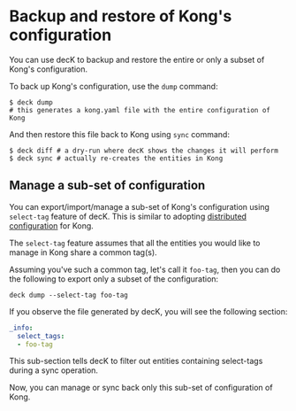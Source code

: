 # Backup and restore of Kong's configuration

You can use decK to backup and restore the entire or only a subset of
Kong's configuration.

To back up Kong's configuration, use the `dump` command:

```shell
$ deck dump
# this generates a kong.yaml file with the entire configuration of Kong
```

And then restore this file back to Kong using `sync` command:

```shell
$ deck diff # a dry-run where decK shows the changes it will perform
$ deck sync # actually re-creates the entities in Kong
```

## Manage a sub-set of configuration

You can export/import/manage a sub-set of Kong's configuration using
`select-tag` feature of decK. This is similar to adopting
[distributed configuration](distributed-configuration.md) for Kong.

The `select-tag` feature assumes that all the entities you would like to manage
in Kong share a common tag(s).

Assuming you've such a common tag, let's call it `foo-tag`, then you can
do the following to export only a subset of the configuration:

```
deck dump --select-tag foo-tag
```

If you observe the file generated by decK, you will see the following section:

```yaml
_info:
  select_tags:
  - foo-tag
```

This sub-section tells decK to filter out entities containing select-tags during
a sync operation.

Now, you can manage or sync back only this sub-set of configuration of Kong.

